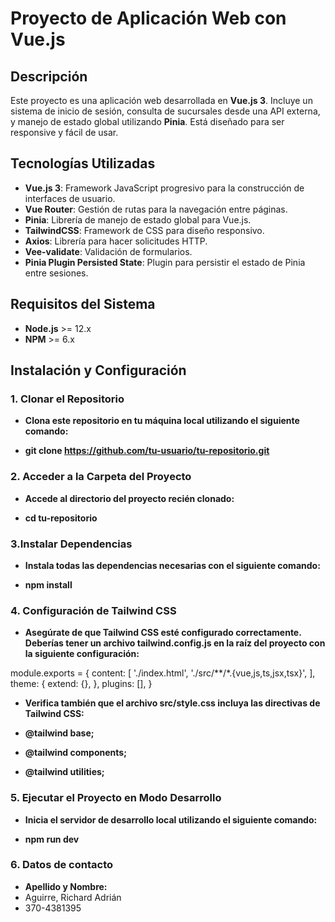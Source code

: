 # Proyecto de Aplicación Web con Vue.js

## Descripción
Este proyecto es una aplicación web desarrollada en **Vue.js 3**. Incluye un sistema de inicio de sesión, consulta de sucursales desde una API externa, y manejo de estado global utilizando **Pinia**. Está diseñado para ser responsive y fácil de usar.

## Tecnologías Utilizadas
- **Vue.js 3**: Framework JavaScript progresivo para la construcción de interfaces de usuario.
- **Vue Router**: Gestión de rutas para la navegación entre páginas.
- **Pinia**: Librería de manejo de estado global para Vue.js.
- **TailwindCSS**: Framework de CSS para diseño responsivo.
- **Axios**: Librería para hacer solicitudes HTTP.
- **Vee-validate**: Validación de formularios.
- **Pinia Plugin Persisted State**: Plugin para persistir el estado de Pinia entre sesiones.

## Requisitos del Sistema
- **Node.js** >= 12.x
- **NPM** >= 6.x

## Instalación y Configuración

### 1. Clonar el Repositorio
- **Clona este repositorio en tu máquina local utilizando el siguiente comando:**

- **git clone https://github.com/tu-usuario/tu-repositorio.git**

### 2. Acceder a la Carpeta del Proyecto
- **Accede al directorio del proyecto recién clonado:**

- **cd tu-repositorio**

### 3.Instalar Dependencias
- **Instala todas las dependencias necesarias con el siguiente comando:**

- **npm install**

### 4. Configuración de Tailwind CSS

- **Asegúrate de que Tailwind CSS esté configurado correctamente. Deberías tener un archivo tailwind.config.js en la raíz del proyecto con la siguiente configuración:**

module.exports = {
  content: [
    './index.html',
    './src/**/*.{vue,js,ts,jsx,tsx}',
  ],
  theme: {
    extend: {},
  },
  plugins: [],
}

- **Verifica también que el archivo src/style.css incluya las directivas de Tailwind CSS:**
  
- **@tailwind base;**
- **@tailwind components;**
- **@tailwind utilities;**

### 5. Ejecutar el Proyecto en Modo Desarrollo
- **Inicia el servidor de desarrollo local utilizando el siguiente comando:**

- **npm run dev**

### 6. Datos de contacto

- **Apellido y Nombre:**
- Aguirre, Richard Adrián
- 370-4381395
